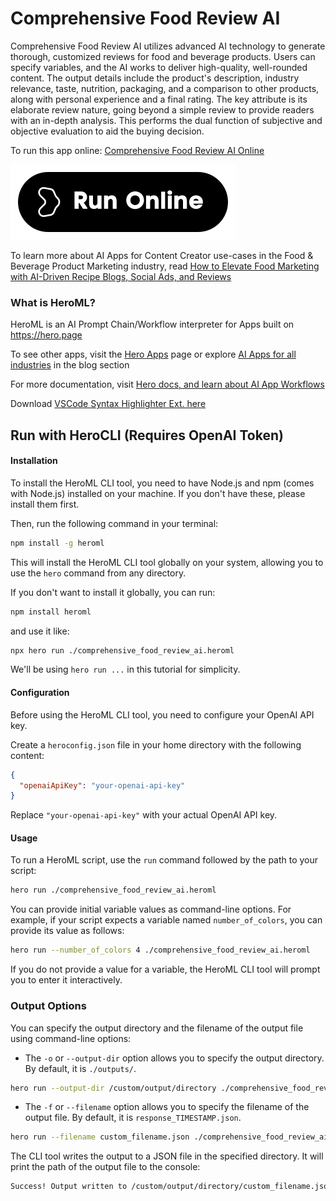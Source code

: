 # Comprehensive Food Review AI

Comprehensive Food Review AI utilizes advanced AI technology to generate thorough, customized reviews for food and beverage products. Users can specify variables, and the AI works to deliver high-quality, well-rounded content. The output details include the product's description, industry relevance, taste, nutrition, packaging, and a comparison to other products, along with personal experience and a final rating. The key attribute is its elaborate review nature, going beyond a simple review to provide readers with an in-depth analysis. This performs the dual function of subjective and objective evaluation to aid the buying decision.

To run this app online: [Comprehensive Food Review AI Online](https://hero.page/app/comprehensive-food-review-ai-ai-powered-in-depth-food-reviews/yvfPu2sMIb2l7cBqE0yc)

[![Run Comprehensive Food Review AI Online](/assets/run.svg)](https://hero.page/app/comprehensive-food-review-ai-ai-powered-in-depth-food-reviews/yvfPu2sMIb2l7cBqE0yc)

To learn more about AI Apps for Content Creator use-cases in the Food & Beverage Product Marketing industry, read [How to Elevate Food Marketing with AI-Driven Recipe Blogs, Social Ads, and Reviews](https://hero.page/blog/ai/food-and-beverage-product-marketing/how-to-elevate-food-marketing-with-ai-driven-recipe-blogs-social-ads-and-reviews/170883)

### What is HeroML?
HeroML is an AI Prompt Chain/Workflow interpreter for Apps built on https://hero.page 

To see other apps, visit the [Hero Apps](https://hero.page/apps) page or explore [AI Apps for all industries](https://hero.page/blog) in the blog section

For more documentation, visit [Hero docs, and learn about AI App Workflows](https://hero.page/tutorials/introduction-to-heroml)

Download [VSCode Syntax Highlighter Ext. here](https://marketplace.visualstudio.com/items?itemName=hero-page.heroml)

## Run with HeroCLI (Requires OpenAI Token)

#### Installation

To install the HeroML CLI tool, you need to have Node.js and npm (comes with Node.js) installed on your machine. If you don't have these, please install them first. 

Then, run the following command in your terminal:

```bash
npm install -g heroml
```

This will install the HeroML CLI tool globally on your system, allowing you to use the `hero` command from any directory.

If you don't want to install it globally, you can run:

```bash
npm install heroml
```

and use it like:

```bash
npx hero run ./comprehensive_food_review_ai.heroml
```

We'll be using `hero run ...` in this tutorial for simplicity.

#### Configuration

Before using the HeroML CLI tool, you need to configure your OpenAI API key. 

Create a `heroconfig.json` file in your home directory with the following content:

```json
{
  "openaiApiKey": "your-openai-api-key"
}
```

Replace `"your-openai-api-key"` with your actual OpenAI API key.

#### Usage

To run a HeroML script, use the `run` command followed by the path to your script:

```bash
hero run ./comprehensive_food_review_ai.heroml
```

You can provide initial variable values as command-line options. For example, if your script expects a variable named `number_of_colors`, you can provide its value as follows:

```bash
hero run --number_of_colors 4 ./comprehensive_food_review_ai.heroml
```

If you do not provide a value for a variable, the HeroML CLI tool will prompt you to enter it interactively.

### Output Options

You can specify the output directory and the filename of the output file using command-line options:

- The `-o` or `--output-dir` option allows you to specify the output directory. By default, it is `./outputs/`.

```bash
hero run --output-dir /custom/output/directory ./comprehensive_food_review_ai.heroml
```

- The `-f` or `--filename` option allows you to specify the filename of the output file. By default, it is `response_TIMESTAMP.json`.

```bash
hero run --filename custom_filename.json ./comprehensive_food_review_ai.heroml
```

The CLI tool writes the output to a JSON file in the specified directory. It will print the path of the output file to the console:

```bash
Success! Output written to /custom/output/directory/custom_filename.json
```

